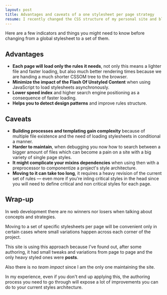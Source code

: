 ```yaml
---
layout: post
title: Advantages and caveats of a one stylesheet per page strategy
resume: I recently changed the CSS structure of my personal site and blog aiming for better loading times and moved to single set of styles. Not every project will benefit from this.
---
```


Here are a few indicators and things you might need to know before changing from a global stylesheet to a set of them.


## Advantages

- **Each page will load only the rules it needs**, not only this means a lighter file and faster loading, but also much better rendering times because we are handing a much shorter CSSOM tree to the browser.
- **Minimize the impact of the Flash Of Unstyled Content** when using JavaScript to load stylesheets asynchronously.
- **Lower speed index** and higher search engine positioning as a consequence of faster loading.
- **Helps you to detect design patterns** and improve rules structure.

## Caveats

- **Building processes and templating gain complexity** because of multiple file existence and the need of loading stylesheets in conditional a manner.
- **Harder to maintain**, when debugging you now how to search between a bigger amount of files which can become a pain on a site with a big variety of single page styles.
- **It might complicate your mixins dependencies** when using then with a preprocessor to componentize a project's style architecture.
- **Moving to it can take too long**, it requires a heavy revision of the current set of rules &mdash; even more if you're inling critical styles in the head since you will need to define critical and non critical styles for each page.


## Wrap-up

In web development there are no winners nor losers when talking about concepts and strategies.

Moving to a set of specific stylesheets per page will be convenient only in certain cases where small variations happen across each corner of the project.

This site is using this approach because I've found out, after some authoring, it had small tweaks and variations from page to page and the only heavy styled ones were **posts**.

Also there is no *team impact* since I am the only one maintaining the site.

In my experience, even if you don't end up applying this, the authoring process you need to go through will expose a lot of improvements you can do to your current styles architecture.
